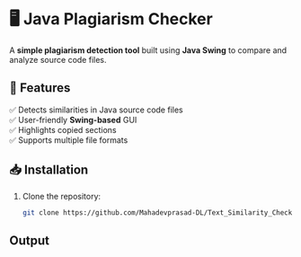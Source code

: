 # 🖥️ Java Plagiarism Checker  
A **simple plagiarism detection tool** built using **Java Swing** to compare and analyze source code files.  

## 🚀 Features  
✅ Detects similarities in Java source code files  
✅ User-friendly **Swing-based** GUI  
✅ Highlights copied sections  
✅ Supports multiple file formats  

## 📥 Installation  
1. Clone the repository:  
   ```sh
   git clone https://github.com/Mahadevprasad-DL/Text_Similarity_Checker

## Output 

